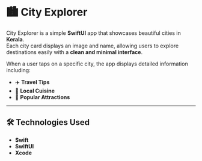# 🏙️ City Explorer

City Explorer is a simple **SwiftUI** app that showcases beautiful cities in **Kerala**.  
Each city card displays an image and name, allowing users to explore destinations easily with a **clean and minimal interface**.

When a user taps on a specific city, the app displays detailed information including:
- ✈️ **Travel Tips**
- 🍴 **Local Cuisine**
- 🏰 **Popular Attractions**

<!-- ---

## 📱 App Preview

<img src="img.jpg" alt="City Explorer Screenshot" width="300"/>

*(Example: Aluva, Kollam, Ernakulam, Palakkad)* -->

---

## 🛠️ Technologies Used

- **Swift**
- **SwiftUI**
- **Xcode**




